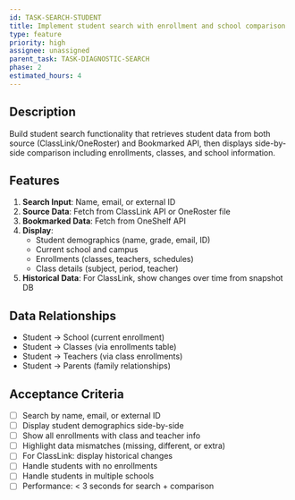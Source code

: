 ```yaml
---
id: TASK-SEARCH-STUDENT
title: Implement student search with enrollment and school comparison
type: feature
priority: high
assignee: unassigned
parent_task: TASK-DIAGNOSTIC-SEARCH
phase: 2
estimated_hours: 4
---
```


## Description
Build student search functionality that retrieves student data from both source (ClassLink/OneRoster) and Bookmarked API, then displays side-by-side comparison including enrollments, classes, and school information.

## Features
1. **Search Input**: Name, email, or external ID
2. **Source Data**: Fetch from ClassLink API or OneRoster file
3. **Bookmarked Data**: Fetch from OneShelf API
4. **Display**:
   - Student demographics (name, grade, email, ID)
   - Current school and campus
   - Enrollments (classes, teachers, schedules)
   - Class details (subject, period, teacher)
5. **Historical Data**: For ClassLink, show changes over time from snapshot DB

## Data Relationships
- Student → School (current enrollment)
- Student → Classes (via enrollments table)
- Student → Teachers (via class enrollments)
- Student → Parents (family relationships)

## Acceptance Criteria
- [ ] Search by name, email, or external ID
- [ ] Display student demographics side-by-side
- [ ] Show all enrollments with class and teacher info
- [ ] Highlight data mismatches (missing, different, or extra)
- [ ] For ClassLink: display historical changes
- [ ] Handle students with no enrollments
- [ ] Handle students in multiple schools
- [ ] Performance: < 3 seconds for search + comparison
